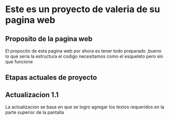# Este es un proyecto  de valeria de su pagina web
## Proposito de la pagina web
El propocito de esta pagina web por ahora es tener todo preparado ,bueno lo que seria la estructura el codigo necesitamos como el esqueleto pero sin que funcione 
## Etapas actuales de proyecto 
## Actualizacion 1.1
La actualizacion se basa en que se logro agregar los textos requeridos en la parte superior de la pantalla 
